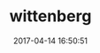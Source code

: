 ---
title:		"wittenberg"
type:		"photos"
mediatype:		"upload"
location:		"TBC"
date:		"2017-04-14 16:50:51"
album:		"experimental"
filename:		"wittenberg.md"
series:		""
cl_public_id:		"experimental/wittenberg"
cl_version:		1497004520
format:		"tiff"
bytes:		6378552
width:		2560
height:		1440
colours:
- "#8A837D"
- "#E4E6E6"
- "#E0DFDE"
- "#EAEAEB"
- "#7A5644"
- "#34211B"
- "#262320"
- "#E5E7E5"
- "#31291D"
- "#170703"
- "#F1F0F1"
- "#DFDFDD"
- "#6B5C47"
- "#82827A"
exposure_mode:		"Auto"
program:		"Aperture-priority AE"
aperture:		undefined
focal_length:		"16.0 mm"
iso:		"100"
shutter_speed:		undefined
metering:		"Multi-segment"
flash:		"Off, Did not fire"
white_balance:		"Auto"
colour_temp:		"-0.5"
has_crop:		"No"
orientation:		"Horizontal (normal)"
camera_model:		"NIKON D800"
lens_info:		"No lens info"
artist:		"No artist info"
x_resolution:		"300"
y_resolution:		"300"
---